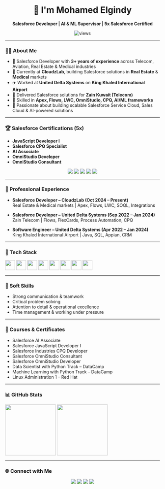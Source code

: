 <!-- ===== Profile Header ===== -->
<h1 align="center">👋 I'm Mohamed Elgindy</h1>
<p align="center"><b>Salesforce Developer | AI & ML Supervisor | 5x Salesforce Certified </b></p>

<p align="center">
  <!-- Profile views -->
  <img src="https://komarev.com/ghpvc/?username=MuhamedElgindy&label=Profile%20views&color=0e75b6&style=flat" alt="views" />
</p>

---

### 🧑‍💻 About Me
- 💼 Salesforce Developer with **3+ years of experience** across Telecom, Aviation, Real Estate & Medical industries
- 🏢 Currently at **CloudzLab**, building Salesforce solutions in **Real Estate** & **Medical** markets
- ✈️ Worked at **United Delta Systems** on **King Khaled International Airport**
- 📡 Delivered Salesforce solutions for **Zain Kuwait (Telecom)**
- 🚀 Skilled in **Apex, Flows, LWC, OmniStudio, CPQ, AI/ML frameworks**
- 🎯 Passionate about building scalable Salesforce Service Cloud, Sales Cloud & AI-powered solutions

---

### 🏆 Salesforce Certifications (5x)
- **JavaScript Developer I**
- **Salesforce CPQ Specialist**
- **AI Associate**
- **OmniStudio Developer**
- **OmniStudio Consultant**

<p align="center">
  <img src="https://img.shields.io/badge/JavaScript-Developer-yellow?style=for-the-badge&logo=javascript" />
  <img src="https://img.shields.io/badge/CPQ-Specialist-orange?style=for-the-badge&logo=salesforce" />
  <img src="https://img.shields.io/badge/AI-Associate-EA4335?style=for-the-badge&logo=openai" />
  <img src="https://img.shields.io/badge/OmniStudio-Developer-blue?style=for-the-badge&logo=salesforce" />
  <img src="https://img.shields.io/badge/OmniStudio-Consultant-purple?style=for-the-badge&logo=salesforce" />
</p>

---

### 💼 Professional Experience  

- **Salesforce Developer – CloudzLab (Oct 2024 – Present)**  
  Real Estate & Medical markets | Apex, Flows, LWC, SOQL, Integrations  

- **Salesforce Developer – United Delta Systems (Sep 2022 – Jan 2024)**  
  Zain Telecom | Flows, FlexCards, Process Automation, CPQ  

- **Software Engineer – United Delta Systems (Apr 2022 – Jan 2024)**  
  King Khaled International Airport | Java, SQL, Appian, CRM 

---

### 🧰 Tech Stack
<p align="left">
  <!-- Salesforce -->
  <img height="32" src="https://cdn.jsdelivr.net/gh/devicons/devicon/icons/salesforce/salesforce-original.svg" />
  <!-- JavaScript -->
  <img height="32" src="https://cdn.jsdelivr.net/gh/devicons/devicon/icons/javascript/javascript-original.svg" />
  <!-- Python -->
  <img height="32" src="https://cdn.jsdelivr.net/gh/devicons/devicon/icons/python/python-original.svg" />
  <!-- Java -->
  <img height="32" src="https://cdn.jsdelivr.net/gh/devicons/devicon/icons/java/java-original.svg" />
  <!-- TensorFlow -->
  <img height="32" src="https://cdn.jsdelivr.net/gh/simple-icons/simple-icons/icons/tensorflow.svg"/>
  <!-- PyTorch -->
  <img height="32" src="https://cdn.jsdelivr.net/gh/simple-icons/simple-icons/icons/pytorch.svg"/>
  <!-- Git -->
  <img height="32" src="https://cdn.jsdelivr.net/gh/devicons/devicon/icons/git/git-original.svg" />
  <!-- SQL -->
  <img height="32" src="https://cdn.jsdelivr.net/gh/devicons/devicon/icons/mysql/mysql-original.svg" />
</p>

---

### 🌟 Soft Skills
- Strong communication & teamwork  
- Critical problem solving  
- Attention to detail & operational excellence  
- Time management & working under pressure  

---

### 📜 Courses & Certificates
- Salesforce AI Associate  
- Salesforce JavaScript Developer I  
- Salesforce Industries CPQ Developer  
- Salesforce OmniStudio Consultant  
- Salesforce OmniStudio Developer  
- Data Scientist with Python Track – DataCamp  
- Machine Learning with Python Track – DataCamp  
- Linux Administration 1 – Red Hat  

---

### 📊 GitHub Stats
<p>
  <img height="165" src="https://github-readme-stats.vercel.app/api?username=MuhamedElgindy&show_icons=true&theme=radical&hide_border=true" />
  <img height="165" src="https://streak-stats.demolab.com?user=MuhamedElgindy&theme=radical&hide_border=true" />
</p>

---

### 🌐 Connect with Me
<p align="center">
  <a href="mailto:muhammadelgindy2010@gmail.com"><img src="https://img.shields.io/badge/Email-EA4335?style=for-the-badge&logo=gmail&logoColor=white" /></a>
  <a href="https://www.linkedin.com/in/mohamedelgindy/"><img src="https://img.shields.io/badge/LinkedIn-0A66C2?style=for-the-badge&logo=linkedin&logoColor=white" /></a>
  <a href="tel:+201017188468"><img src="https://img.shields.io/badge/Phone-25D366?style=for-the-badge&logo=whatsapp&logoColor=white" /></a>
  <a href="https://github.com/MuhamedElgindy"><img src="https://img.shields.io/badge/GitHub-171515?style=for-the-badge&logo=github&logoColor=white" /></a>
</p>
